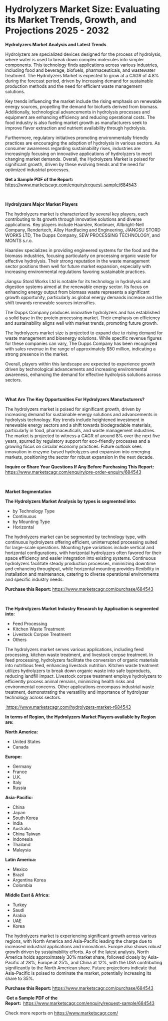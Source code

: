 <p><h1>Hydrolyzers Market Size: Evaluating its Market Trends, Growth, and Projections 2025 - 2032</h1></p><p><strong>Hydrolyzers Market Analysis and Latest Trends</strong></p>
<p><p>Hydrolyzers are specialized devices designed for the process of hydrolysis, where water is used to break down complex molecules into simpler components. This technology finds applications across various industries, including food and beverage, biofuels, pharmaceuticals, and wastewater treatment. The Hydrolyzers Market is expected to grow at a CAGR of 4.8% during the forecast period, driven by increasing demand for sustainable production methods and the need for efficient waste management solutions.</p><p>Key trends influencing the market include the rising emphasis on renewable energy sources, propelling the demand for biofuels derived from biomass. Additionally, technological advancements in hydrolysis processes and equipment are enhancing efficiency and reducing operational costs. The food industry is also fueling market growth as manufacturers seek to improve flavor extraction and nutrient availability through hydrolysis. </p><p>Furthermore, regulatory initiatives promoting environmentally friendly practices are encouraging the adoption of hydrolysis in various sectors. As consumer awareness regarding sustainability rises, industries are increasingly focusing on innovative applications of hydrolyzers to meet changing market demands. Overall, the Hydrolyzers Market is poised for significant growth, driven by these evolving trends and the need for optimized industrial processes.</p></p>
<p><strong>Get a Sample PDF of the Report:&nbsp;</strong> <a href="https://www.marketscagr.com/enquiry/request-sample/684543?utm_campaign=2235&utm_medium=2&utm_source=Github&utm_content=ia&utm_term=21022025&utm_id=hydrolyzers">https://www.marketscagr.com/enquiry/request-sample/684543</a></p>
<p>&nbsp;</p>
<p><strong>Hydrolyzers Major Market Players</strong></p>
<p><p>The hydrolyzers market is characterized by several key players, each contributing to its growth through innovative solutions and diverse applications. Key players include Haarslev, Kontinuer, Allbright-Nell Company, Rendertech, Alloy Hardfacing and Engineering, JIANGSU STORD WORKS LTD, The Dupps Company, SEW PROCESSING TECHNOLOGY, and MONTS s.r.o.</p><p>Haarslev specializes in providing engineered systems for the food and the biomass industries, focusing particularly on processing organic waste for effective hydrolysis. Their strong reputation in the waste management sector positions them well for future market expansion, especially with increasing environmental regulations favoring sustainable practices. </p><p>Jiangsu Stord Works Ltd is notable for its technology in hydrolysis and digestion systems aimed at the renewable energy sector. Its focus on enhancing energy output from biomass waste represents a significant growth opportunity, particularly as global energy demands increase and the shift towards renewable sources intensifies.</p><p>The Dupps Company produces innovative hydrolyzers and has established a solid base in the protein processing market. Their emphasis on efficiency and sustainability aligns well with market trends, promoting future growth.</p><p>The hydrolyzers market size is projected to expand due to rising demand for waste management and bioenergy solutions. While specific revenue figures for these companies can vary, The Dupps Company has been recognized with sales revenue in the range of approximately $50 million, indicating a strong presence in the market.</p><p>Overall, players within this landscape are expected to experience growth driven by technological advancements and increasing environmental awareness, enhancing the demand for effective hydrolysis solutions across sectors.</p></p>
<p>&nbsp;</p>
<p><strong>What Are The Key Opportunities For Hydrolyzers Manufacturers?</strong></p>
<p><p>The hydrolyzers market is poised for significant growth, driven by increasing demand for sustainable energy solutions and advancements in hydrolysis technology. Key trends include heightened investment in renewable energy sectors and a shift towards biodegradable materials, particularly in food, pharmaceuticals, and waste management industries. The market is projected to witness a CAGR of around 8% over the next five years, spurred by regulatory support for eco-friendly processes and a growing focus on circular economy practices. Future outlook sees innovation in enzyme-based hydrolyzers and expansion into emerging markets, positioning the sector for robust expansion in the next decade.</p></p>
<p><strong>Inquire or Share Your Questions If Any Before Purchasing This Report:</strong> <a href="https://www.marketscagr.com/enquiry/pre-order-enquiry/684543?utm_campaign=2235&utm_medium=2&utm_source=Github&utm_content=ia&utm_term=21022025&utm_id=hydrolyzers">https://www.marketscagr.com/enquiry/pre-order-enquiry/684543</a></p>
<p>&nbsp;</p>
<p><strong>Market Segmentation</strong></p>
<p><strong>The Hydrolyzers Market Analysis by types is segmented into:</strong></p>
<p><ul><li>by Technology Type</li><li>Continuous</li><li>by Mounting Type</li><li>Horizontal</li></ul></p>
<p><p>The hydrolyzers market can be segmented by technology type, with continuous hydrolyzers offering efficient, uninterrupted processing suited for large-scale operations. Mounting type variations include vertical and horizontal configurations, with horizontal hydrolyzers often favored for their space efficiency and easier integration into existing systems. Continuous hydrolyzers facilitate steady production processes, minimizing downtime and enhancing throughput, while horizontal mounting provides flexibility in installation and maintenance, catering to diverse operational environments and specific industry needs.</p></p>
<p><strong>Purchase this Report:&nbsp;</strong><a href="https://www.marketscagr.com/purchase/684543?utm_campaign=2235&utm_medium=2&utm_source=Github&utm_content=ia&utm_term=21022025&utm_id=hydrolyzers">https://www.marketscagr.com/purchase/684543</a></p>
<p>&nbsp;</p>
<p><strong>The Hydrolyzers Market Industry Research by Application is segmented into:</strong></p>
<p><ul><li>Feed Processing</li><li>Kitchen Waste Treatment</li><li>Livestock Corpse Treatment</li><li>Others</li></ul></p>
<p><p>The hydrolyzers market serves various applications, including feed processing, kitchen waste treatment, and livestock corpse treatment. In feed processing, hydrolyzers facilitate the conversion of organic materials into nutritious feed, enhancing livestock nutrition. Kitchen waste treatment utilizes hydrolyzers to break down organic waste into safe byproducts, reducing landfill impact. Livestock corpse treatment employs hydrolyzers to efficiently process animal remains, minimizing health risks and environmental concerns. Other applications encompass industrial waste treatment, demonstrating the versatility and importance of hydrolyzer technology across sectors.</p></p>
<p><a href="https://www.marketscagr.com/hydrolyzers-market-r684543?utm_campaign=2235&utm_medium=2&utm_source=Github&utm_content=ia&utm_term=21022025&utm_id=hydrolyzers">&nbsp;https://www.marketscagr.com/hydrolyzers-market-r684543</a></p>
<p><strong>In terms of Region, the Hydrolyzers Market Players available by Region are:</strong></p>
<p>
    <p> <strong> North America: </strong>
        <ul>
            <li>United States</li>
            <li>Canada</li>
        </ul>
        </p> 
    <p> <strong> Europe: </strong>
        <ul>
            <li>Germany</li>
            <li>France</li>
            <li>U.K.</li>
            <li>Italy</li>
            <li>Russia</li>
        </ul>
        </p> 
    <p> <strong> Asia-Pacific: </strong>
        <ul>
            <li>China</li>
            <li>Japan</li>
            <li>South Korea</li>
            <li>India</li>
            <li>Australia</li>
            <li>China Taiwan</li>
            <li>Indonesia</li>
            <li>Thailand</li>
            <li>Malaysia</li>
        </ul>
        </p> 
    <p> <strong> Latin America: </strong>
        <ul>
            <li>Mexico</li>
            <li>Brazil</li>
            <li>Argentina Korea</li>
            <li>Colombia</li>
        </ul>
        </p> 
    <p> <strong> Middle East & Africa: </strong>
        <ul>
            <li>Turkey</li>
            <li>Saudi</li>
            <li>Arabia</li>
            <li>UAE</li>
            <li>Korea</li>
        </ul>
    </p>
    </p>
<p><p>The hydrolyzers market is experiencing significant growth across various regions, with North America and Asia-Pacific leading the charge due to increased industrial applications and innovations. Europe also shows robust growth driven by sustainability efforts. As of the latest analysis, North America holds approximately 30% market share, followed closely by Asia-Pacific at 28%, Europe at 25%, and China at 12%, with the USA contributing significantly to the North American share. Future projections indicate that Asia-Pacific is poised to dominate the market, potentially increasing its share to 35%.</p></p>
<p><strong>Purchase this Report: </strong><a href="https://www.marketscagr.com/purchase/684543?utm_campaign=2235&utm_medium=2&utm_source=Github&utm_content=ia&utm_term=21022025&utm_id=hydrolyzers">https://www.marketscagr.com/purchase/684543</a></p>
<p>&nbsp;<strong>Get a Sample PDF of the Report:&nbsp;&nbsp;</strong><a href="https://www.marketscagr.com/enquiry/request-sample/684543?utm_campaign=2235&utm_medium=2&utm_source=Github&utm_content=ia&utm_term=21022025&utm_id=hydrolyzers">https://www.marketscagr.com/enquiry/request-sample/684543</a></p>
<p><strong></strong></p>
<p>Check more reports on <a href="https://www.marketscagr.com/?utm_campaign=2235&utm_medium=2&utm_source=Github&utm_content=ia&utm_term=21022025&utm_id=hydrolyzers">https://www.marketscagr.com/</a></p>